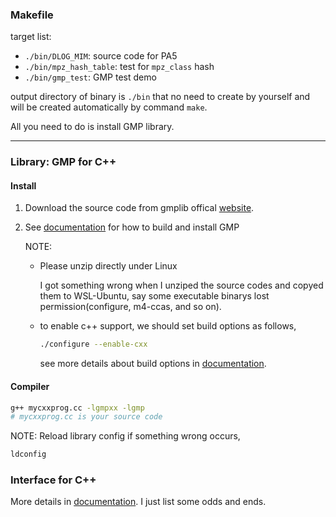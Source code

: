 ### Makefile

target list:

- `./bin/DLOG_MIM`: source code for PA5
- `./bin/mpz_hash_table`: test for `mpz_class` hash
- `./bin/gmp_test`: GMP test demo

output directory of binary is `./bin` that no need to create by yourself and will be created automatically by command `make`.

All you need to do is install GMP library.



---

### Library: GMP for  C++

#### Install

1. Download the source code from gmplib offical [website](http://gmplib.org/).

2. See [documentation](https://gmplib.org/manual/Installing-GMP) for how to build and install GMP

   NOTE:

   - Please unzip directly under Linux

     I got something wrong when I unziped the source codes and copyed them to WSL-Ubuntu, say some executable binarys lost permission(configure, m4-ccas, and so on).  

   - to enable c++ support, we should set build options as follows,

     ```bash
     ./configure --enable-cxx
     ```

     see more details about build options in [documentation](https://gmplib.org/manual/Build-Options).

#### Compiler

```bash
g++ mycxxprog.cc -lgmpxx -lgmp
# mycxxprog.cc is your source code
```

NOTE: Reload library config if something wrong occurs,

```bash
ldconfig
```

### Interface for C++

More details in [documentation](https://gmplib.org/manual/C_002b_002b-Class-Interface). I just list some odds and ends.

